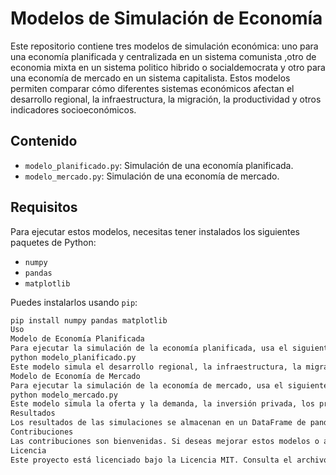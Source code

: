 # Modelos de Simulación de Economía

Este repositorio contiene tres modelos de simulación económica: uno para una economía planificada y centralizada en un sistema comunista ,otro de economia mixta en un sistema politico hibrido o socialdemocrata y otro para una economía de mercado en un sistema capitalista. Estos modelos permiten comparar cómo diferentes sistemas económicos afectan el desarrollo regional, la infraestructura, la migración, la productividad y otros indicadores socioeconómicos.

## Contenido

- `modelo_planificado.py`: Simulación de una economía planificada.
- `modelo_mercado.py`: Simulación de una economía de mercado.

## Requisitos

Para ejecutar estos modelos, necesitas tener instalados los siguientes paquetes de Python:

- `numpy`
- `pandas`
- `matplotlib`

Puedes instalarlos usando `pip`:

```sh
pip install numpy pandas matplotlib
Uso
Modelo de Economía Planificada
Para ejecutar la simulación de la economía planificada, usa el siguiente comando:
python modelo_planificado.py
Este modelo simula el desarrollo regional, la infraestructura, la migración interna, la productividad y otros indicadores en una economía planificada.
Modelo de Economía de Mercado
Para ejecutar la simulación de la economía de mercado, usa el siguiente comando:
python modelo_mercado.py
Este modelo simula la oferta y la demanda, la inversión privada, los precios y la producción en una economía de mercado.
Resultados
Los resultados de las simulaciones se almacenan en un DataFrame de pandas y se visualizan mediante gráficos. Cada modelo genera gráficos que muestran la evolución de diferentes indicadores a lo largo del tiempo.
Contribuciones
Las contribuciones son bienvenidas. Si deseas mejorar estos modelos o agregar nuevas funcionalidades, por favor, abre un issue o envía un pull request.
Licencia
Este proyecto está licenciado bajo la Licencia MIT. Consulta el archivo LICENSE para más detalles.

